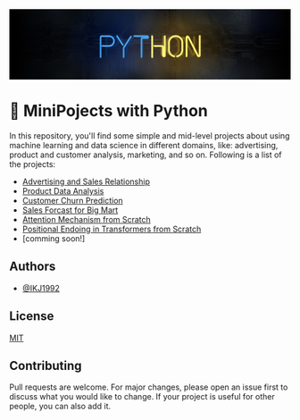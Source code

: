 <img src="https://github.com/IKJ1992/MiniPojects-with-Python/blob/master/images/wall.jpg" align="center" />

# 🔔 MiniPojects with Python 		

In this repository, you'll find some simple and mid-level projects about using machine learning and data science in different domains, like: advertising, product and customer analysis, marketing, and so on. Following is a list of the projects:

- [Advertising and Sales Relationship](./Advertising%20and%20Sales%20Relationship/)
- [Product Data Analysis](./Product%20Data%20Analysis/)
- [Customer Churn Prediction](./Customer%20Churn%20Prediction/)
- [Sales Forcast for Big Mart](./Sales%20Forcast%20for%20Big%20Mart/)
- [Attention Mechanism from Scratch](./Attention%20Mechanism%20from%20Scratch/)
- [Positional Endoing in Transformers from Scratch](./Positional%20Encoding%20in%20Transformers/)
- [comming soon!]

## Authors

- [@IKJ1992](https://www.github.com/ikj1992)


## License

[MIT](https://choosealicense.com/licenses/mit/)


## Contributing
Pull requests are welcome. For major changes, please open an issue first to discuss what you would like to change. If your project is useful for other people, you can also add it.
